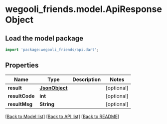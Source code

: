 # wegooli_friends.model.ApiResponseObject

## Load the model package

```dart
import 'package:wegooli_friends/api.dart';
```

## Properties

| Name           | Type                     | Description | Notes      |
| -------------- | ------------------------ | ----------- | ---------- |
| **result**     | [**JsonObject**](../.md) |             | [optional] |
| **resultCode** | **int**                  |             | [optional] |
| **resultMsg**  | **String**               |             | [optional] |

[[Back to Model list]](../../README.md#documentation-for-models)
[[Back to API list]](../../README.md#documentation-for-api-endpoints)
[[Back to README]](../../README.md)
